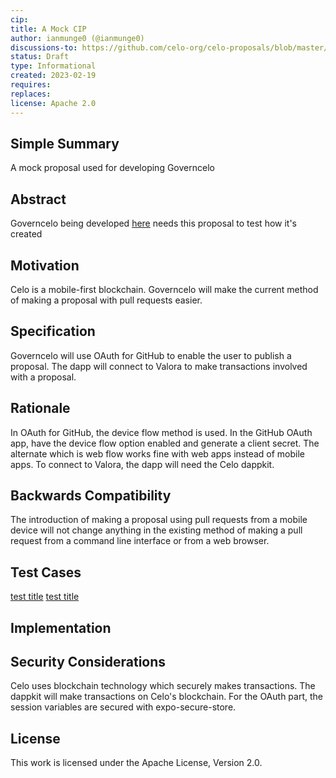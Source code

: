 ```yaml
---
cip:
title: A Mock CIP
author: ianmunge0 (@ianmunge0)
discussions-to: https://github.com/celo-org/celo-proposals/blob/master/CIPs/cip-template.md
status: Draft
type: Informational
created: 2023-02-19
requires: 
replaces: 
license: Apache 2.0
---
```

## Simple Summary
A mock proposal used for developing Governcelo

## Abstract
Governcelo being developed [here](https://github.com/ianmunge0/make-crypto-mobile-hackathon/tree/governcelo) needs this proposal to test how it's created

## Motivation
Celo is a mobile-first blockchain. Governcelo will make the current method of making a proposal with pull requests easier.

## Specification
Governcelo will use OAuth for GitHub to enable the user to publish a proposal. The dapp will connect to Valora to make transactions involved with a proposal.

## Rationale
In OAuth for GitHub, the device flow method is used. In the GitHub OAuth app, have the device flow option enabled and generate a client secret. The alternate which is web flow works fine with web apps instead of mobile apps. To connect to Valora, the dapp will need the Celo dappkit.

## Backwards Compatibility
The introduction of making a proposal using pull requests from a mobile device will not change anything in the existing method of making a pull request from a command line interface or from a web browser.

## Test Cases
[test title](https://github.com/ianmunge0/make-crypto-mobile-hackathon/pull/5)
[test title](https://github.com/ianmunge0/make-crypto-mobile-hackathon/pull/4)

## Implementation


## Security Considerations
Celo uses blockchain technology which securely makes transactions. The dappkit will make transactions on Celo's blockchain. For the OAuth part, the session variables are secured with expo-secure-store.

## License
This work is licensed under the Apache License, Version 2.0.
